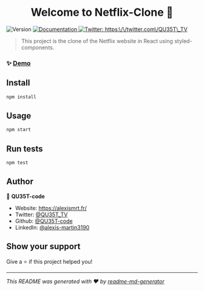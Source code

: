 <h1 align="center">Welcome to Netflix-Clone 👋</h1>
<p>
  <img alt="Version" src="https://img.shields.io/badge/version-1.0.0-blue.svg?cacheSeconds=2592000" />
  <a href="https://github.com/QU35T-org/Netflix-Clone/wiki" target="_blank">
    <img alt="Documentation" src="https://img.shields.io/badge/documentation-yes-brightgreen.svg" />
  </a>
  <a href="https://twitter.com/https:\/\/twitter.com\/QU35T\_TV" target="_blank">
    <img alt="Twitter: https:\/\/twitter.com\/QU35T\_TV" src="https://img.shields.io/twitter/follow/QU35T_TV?style=social" />
  </a>
</p>

> This project is the clone of the Netflix website in React using styled-components.

### ✨ [Demo](https://qu35t-netflix-clone.herokuapp.com/)

## Install

```bash
npm install
```

## Usage

```bash
npm start
```

## Run tests

```bash
npm test
```

## Author

👤 **QU35T-code**

* Website: https://alexismrt.fr/
* Twitter: [@QU35T\_TV](https:\/\/twitter.com\/QU35T\_TV)
* Github: [@QU35T-code](https://github.com/QU35T-code)
* LinkedIn: [@alexis-martin3190](https:\/\/www.linkedin.com\/in\/alexis-martin3190\/)

## Show your support

Give a ⭐️ if this project helped you!

***
_This README was generated with ❤️ by [readme-md-generator](https://github.com/kefranabg/readme-md-generator)_